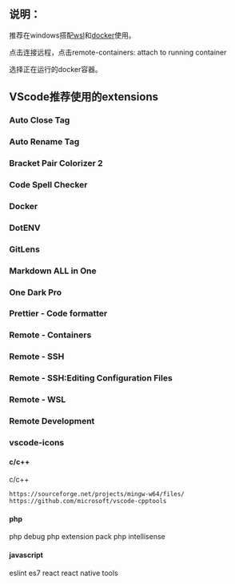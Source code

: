 ## 说明：
推荐在windows搭配[wsl](https://github.com/slkde/wsl)和[docker](https://github.com/slkde/docker_lnmp)使用。

点击连接远程，点击remote-containers: attach to running container

选择正在运行的docker容器。

## VScode推荐使用的extensions

### Auto Close Tag

### Auto Rename Tag

### Bracket Pair Colorizer 2

### Code Spell Checker

### Docker

### DotENV

### GitLens

### Markdown ALL in One

### One Dark Pro

### Prettier - Code formatter

### Remote - Containers

### Remote - SSH

### Remote - SSH:Editing Configuration Files

### Remote - WSL

### Remote Development

### vscode-icons



#### c/c++
c/c++

```
https://sourceforge.net/projects/mingw-w64/files/
https://github.com/microsoft/vscode-cpptools
```

#### php
php debug
php extension pack
php intellisense

#### javascript
eslint
es7 react
react native tools